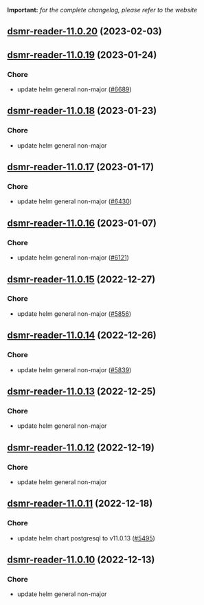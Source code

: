 **Important:**
*for the complete changelog, please refer to the website*




## [dsmr-reader-11.0.20](https://github.com/truecharts/charts/compare/dsmr-reader-11.0.19...dsmr-reader-11.0.20) (2023-02-03)




## [dsmr-reader-11.0.19](https://github.com/truecharts/charts/compare/dsmr-reader-11.0.18...dsmr-reader-11.0.19) (2023-01-24)

### Chore

- update helm general non-major ([#6689](https://github.com/truecharts/charts/issues/6689))
  
  


## [dsmr-reader-11.0.18](https://github.com/truecharts/charts/compare/dsmr-reader-11.0.17...dsmr-reader-11.0.18) (2023-01-23)

### Chore

- update helm general non-major
  
  


## [dsmr-reader-11.0.17](https://github.com/truecharts/charts/compare/dsmr-reader-11.0.16...dsmr-reader-11.0.17) (2023-01-17)

### Chore

- update helm general non-major ([#6430](https://github.com/truecharts/charts/issues/6430))
  
  


## [dsmr-reader-11.0.16](https://github.com/truecharts/charts/compare/dsmr-reader-11.0.15...dsmr-reader-11.0.16) (2023-01-07)

### Chore

- update helm general non-major ([#6121](https://github.com/truecharts/charts/issues/6121))
  
  


## [dsmr-reader-11.0.15](https://github.com/truecharts/charts/compare/dsmr-reader-11.0.14...dsmr-reader-11.0.15) (2022-12-27)

### Chore

- update helm general non-major ([#5856](https://github.com/truecharts/charts/issues/5856))
  
  


## [dsmr-reader-11.0.14](https://github.com/truecharts/charts/compare/dsmr-reader-11.0.13...dsmr-reader-11.0.14) (2022-12-26)

### Chore

- update helm general non-major ([#5839](https://github.com/truecharts/charts/issues/5839))
  
  


## [dsmr-reader-11.0.13](https://github.com/truecharts/charts/compare/dsmr-reader-11.0.12...dsmr-reader-11.0.13) (2022-12-25)

### Chore

- update helm general non-major
  
  


## [dsmr-reader-11.0.12](https://github.com/truecharts/charts/compare/dsmr-reader-11.0.11...dsmr-reader-11.0.12) (2022-12-19)

### Chore

- update helm general non-major
  
  


## [dsmr-reader-11.0.11](https://github.com/truecharts/charts/compare/dsmr-reader-11.0.10...dsmr-reader-11.0.11) (2022-12-18)

### Chore

- update helm chart postgresql to v11.0.13 ([#5495](https://github.com/truecharts/charts/issues/5495))
  
  


## [dsmr-reader-11.0.10](https://github.com/truecharts/charts/compare/dsmr-reader-11.0.9...dsmr-reader-11.0.10) (2022-12-13)

### Chore

- update helm general non-major
  
  
